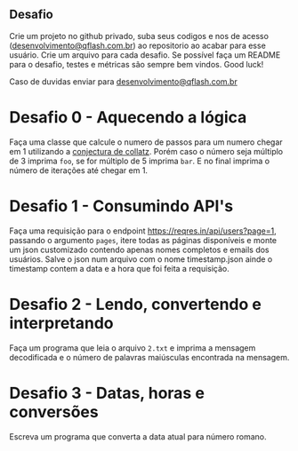 ## Desafio

Crie um projeto no github privado, suba seus codigos e nos de acesso (desenvolvimento@qflash.com.br) ao repositorio ao acabar para esse usuário.
Crie um arquivo para cada desafio.
Se possível faça um README para o desafio, testes e métricas são sempre bem vindos. Good luck!

Caso de duvidas enviar para desenvolvimento@qflash.com.br


# Desafio 0 - Aquecendo a lógica

Faça uma classe que calcule o numero de passos para um numero chegar em 1 utilizando a [conjectura de collatz](https://pt.wikipedia.org/wiki/Conjectura_de_Collatz). Porém caso o número seja múltiplo de 3 imprima `foo`, se for múltiplo de 5 imprima `bar`. E no final imprima o número de iterações até chegar em 1.


# Desafio 1 - Consumindo API's

Faça uma requisição para o endpoint https://reqres.in/api/users?page=1, passando o argumento `pages`, itere todas as páginas disponíveis e monte um json customizado contendo apenas nomes completos e emails dos usuários. Salve o json num arquivo com o nome timestamp.json ainde o timestamp contem a data e a hora que foi feita a requisição.


# Desafio 2 - Lendo, convertendo e interpretando

Faça um programa que leia o arquivo `2.txt` e imprima a mensagem decodificada e o número de palavras maiúsculas encontrada na mensagem.


# Desafio 3 - Datas, horas e conversões

Escreva um programa que converta a data atual para número romano.
